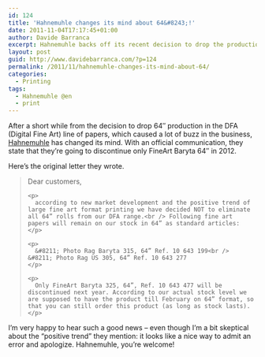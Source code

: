 ```yaml
---
id: 124
title: 'Hahnemuhle changes its mind about 64&#8243;!'
date: 2011-11-04T17:17:45+01:00
author: Davide Barranca
excerpt: Hahnemuhle backs off its recent decision to drop the production of 64 inches Digital FineArt papers in 2012
layout: post
guid: http://www.davidebarranca.com/?p=124
permalink: /2011/11/hahnemuhle-changes-its-mind-about-64/
categories:
  - Printing
tags:
  - Hahnemuhle @en
  - print
---
```

<div class="pf-content">
  <p>
    After a short while from the decision to drop 64&#8243; production in the DFA (Digital Fine Art) line of papers, which caused a lot of buzz in the business, <a title="Hahnemuhle DFA papers" href="http://www.hahnemuehle.com/site/en/210/digital-fineart.html" target="_blank">Hahnemuhle</a> has changed its mind. With an official communication, they state that they&#8217;re going to discontinue only FineArt Baryta 64&#8243; in 2012.
  </p>

  <p>
    Here&#8217;s the original letter they wrote.
  </p>

  <p>
    <!--more-->
  </p>

  <blockquote>
    <p>
      Dear customers,
    </p>

    <p>
      according to new market development and the positive trend of large fine art format printing we have decided NOT to eliminate all 64” rolls from our DFA range.<br /> Following fine art papers will remain on our stock in 64” as standard articles:
    </p>

    <p>
      &#8211; Photo Rag Baryta 315, 64” Ref. 10 643 199<br /> &#8211; Photo Rag US 305, 64” Ref. 10 643 277
    </p>

    <p>
      Only FineArt Baryta 325, 64”, Ref. 10 643 477 will be discontinued next year. According to our actual stock level we are supposed to have the product till February on 64” format, so that you can still order this product (as long as stock lasts).
    </p>
  </blockquote>

  <p>
    I&#8217;m very happy to hear such a good news &#8211; even though I&#8217;m a bit skeptical about the &#8220;positive trend&#8221; they mention: it looks like a nice way to admit an error and apologize. Hahnemuhle, you&#8217;re welcome!
  </p>
</div>
